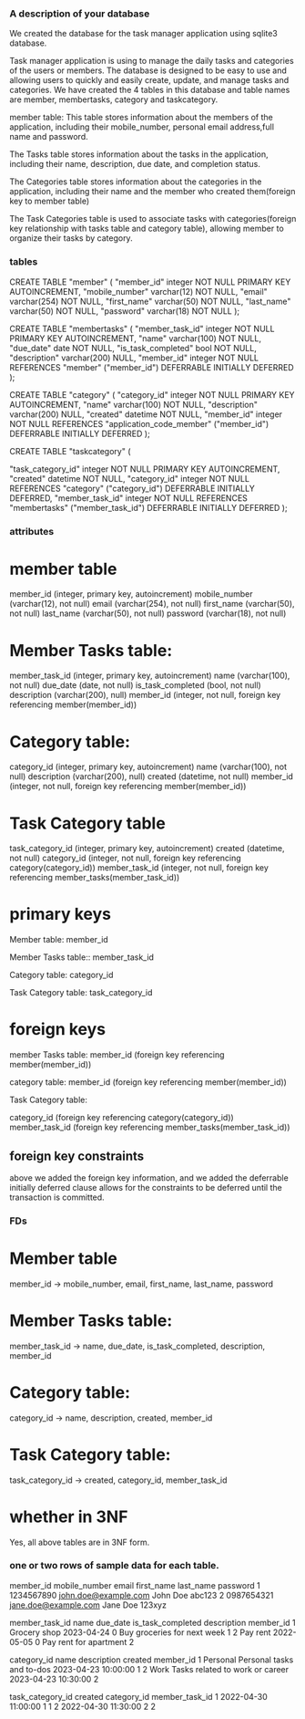 ### A description of your database

We created the database for the task manager application using sqlite3 database.

Task manager application is using to manage the daily tasks and categories of the users or members. 
The database is designed to be easy to use and allowing users to quickly and easily create, update, and manage tasks and 
categories. We have created the 4 tables in this database and table names are member, membertasks, category and
taskcategory.

member table: This table stores information about the members of the application, 
including their mobile_number, personal email address,full name and password.

The Tasks table stores information about the tasks in the application, including their name, description, due date, 
and completion status.

The Categories table stores information about the categories in the application, including their name and the member who created them(foreign key to member table)

The Task Categories table is used to associate tasks with categories(foreign key relationship with tasks table and
category table), allowing member to organize their tasks by category.

### tables


CREATE TABLE "member" (
"member_id" integer NOT NULL PRIMARY KEY AUTOINCREMENT,
"mobile_number" varchar(12) NOT NULL,
"email" varchar(254) NOT NULL,
"first_name" varchar(50) NOT NULL,
"last_name" varchar(50) NOT NULL,
"password" varchar(18) NOT NULL
);


CREATE TABLE "membertasks" (
"member_task_id" integer NOT NULL PRIMARY KEY AUTOINCREMENT, 
"name" varchar(100) NOT NULL, 
"due_date" date NOT NULL, 
"is_task_completed" bool NOT NULL, 
"description" varchar(200) NULL, 
"member_id" integer NOT NULL REFERENCES "member" ("member_id") DEFERRABLE INITIALLY DEFERRED
);

CREATE TABLE "category" (
"category_id" integer NOT NULL PRIMARY KEY AUTOINCREMENT, 
"name" varchar(100) NOT NULL, 
"description" varchar(200) NULL,
"created" datetime NOT NULL, 
"member_id" integer NOT NULL REFERENCES "application_code_member" ("member_id") DEFERRABLE INITIALLY DEFERRED
);

CREATE TABLE "taskcategory" (

"task_category_id" integer NOT NULL PRIMARY KEY AUTOINCREMENT, 
"created" datetime NOT NULL, 
"category_id" integer NOT NULL REFERENCES "category" ("category_id") DEFERRABLE INITIALLY DEFERRED, 
"member_task_id" integer NOT NULL REFERENCES "membertasks" ("member_task_id") DEFERRABLE INITIALLY DEFERRED
);


### attributes

# member table

member_id (integer, primary key, autoincrement)
mobile_number (varchar(12), not null)
email (varchar(254), not null)
first_name (varchar(50), not null)
last_name (varchar(50), not null)
password (varchar(18), not null)


# Member Tasks table:

member_task_id (integer, primary key, autoincrement)
name (varchar(100), not null)
due_date (date, not null)
is_task_completed (bool, not null)
description (varchar(200), null)
member_id (integer, not null, foreign key referencing member(member_id))

# Category table:

category_id (integer, primary key, autoincrement)
name (varchar(100), not null)
description (varchar(200), null)
created (datetime, not null)
member_id (integer, not null, foreign key referencing member(member_id))

# Task Category table

task_category_id (integer, primary key, autoincrement)
created (datetime, not null)
category_id (integer, not null, foreign key referencing category(category_id))
member_task_id (integer, not null, foreign key referencing member_tasks(member_task_id))

# primary keys

Member table: member_id

Member Tasks table:: member_task_id

Category table: category_id

Task Category table: task_category_id

#  foreign keys

member Tasks table: member_id (foreign key referencing member(member_id))

category table: member_id (foreign key referencing member(member_id))

Task Category table: 

category_id (foreign key referencing category(category_id))
member_task_id (foreign key referencing member_tasks(member_task_id))

## foreign key constraints

above we added the foreign key information, and we added the deferrable initially deferred clause allows 
for the constraints to be deferred until the transaction is committed.

### FDs

# Member table
member_id -> mobile_number, email, first_name, last_name, password

# Member Tasks table:
member_task_id -> name, due_date, is_task_completed, description, member_id

# Category table:
category_id -> name, description, created, member_id


# Task Category table:
task_category_id -> created, category_id, member_task_id


# whether in 3NF

Yes, all above tables are in 3NF form.



### one or two rows of sample data for each table.

member_id	mobile_number	email	              first_name	last_name	password
1	         1234567890	   john.doe@example.com	    John	       Doe	      abc123
2	          0987654321	jane.doe@example.com	Jane	        Doe	       123xyz



member_task_id	name	     due_date	  is_task_completed	     description	               member_id
   1	         Grocery shop	 2023-04-24	         0	           Buy groceries for next week	      1
   2	         Pay rent	     2022-05-05	         0	            Pay rent for apartment	          2


category_id	     name	           description	                  created	         member_id
1	          Personal	       Personal tasks and to-dos	    2023-04-23 10:00:00     	1
2	            Work	      Tasks related to work or career	2023-04-23 10:30:00      	2


task_category_id	created	            category_id	    member_task_id
  1	             2022-04-30 11:00:00	    1	            1
  2	             2022-04-30 11:30:00	    2	            2